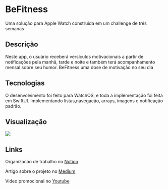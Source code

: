 # BeFitness
Uma solução para Apple Watch construida em um challenge de três semanas

<h2>Descrição</h2>
Neste app, o usuário receberá versículos motivacionais a partir de notificações pela manhã, tarde e noite e também terá acompanhamento mensal sobre seu humor. BeFitness uma dose de motivação no seu dia

<h2>Tecnologias</h2>

O desenvolvimento foi feito para WatchOS, e toda a implementação foi feita em SwiftUI. Implementando listas,navegacão, arrays, imagens e notificação padrão.

<h2>Visualização</h2>


<img src="https://user-images.githubusercontent.com/102704880/210253559-04345046-131c-4fc0-81d4-4f9d820ede3e.mp4"/>



<h2>Links</h2>

Organizacão de trabalho no <a href="https://cat-flamingo-832.notion.site/Alfabeta-b3361173a82d4c6c84aaffb77139cf02" target="_blank" rel="external" >Notion</a>

Artigo sobre o projeto no  <a href="https://medium.com/@danielly.santoslopesds/alfabeta-auxiliando-no-processo-de-alfabetiza%C3%A7%C3%A3o-c50900d7e257" target="_blank" rel="external">Medium</a>

Video promocional no <a href="https://www.youtube.com/watch?v=duHQ5iYCJ74" target="_blank" rel="external">Youtube</a>
